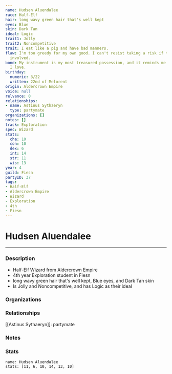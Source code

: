 ```yaml
---
name: Hudsen Aluendalee
race: Half-Elf
hair: long wavy green hair that's well kept
eyes: Blue
skin: Dark Tan
ideal: Logic
trait1: Jolly
trait2: Noncompetitive
trait: I eat like a pig and have bad manners.
flaw: I'm too greedy for my own good. I can't resist taking a risk if there's money
  involved.
bond: My instrument is my most treasured possession, and it reminds me of someone
  I love.
birthday:
  numeric: 3/22
  written: 22nd of Melorent
origin: Aldercrown Empire
voice: null
relvance: 0
relationships:
- name: Astinus Sythaeryn
  type: partymate
organizations: []
notes: []
track: Exploration
spec: Wizard
stats:
  cha: 10
  con: 10
  dex: 6
  int: 14
  str: 11
  wis: 13
year: 4
guild: Fiesn
partyID: 37
tags:
- Half-Elf
- Aldercrown Empire
- Wizard
- Exploration
- 4th
- Fiesn
---
```

# Hudsen Aluendalee
---
### Description
- Half-Elf Wizard from Aldercrown Empire
- 4th year Exploration student in Fiesn
- long wavy green hair that's well kept, Blue eyes, and Dark Tan skin
- Is Jolly and Noncompetitive, and has Logic as their ideal

### Organizations

### Relationships
[[Astinus Sythaeryn]]: partymate

### Notes

### Stats
```statblock
name: Hudsen Aluendalee
stats: [11, 6, 10, 14, 13, 10]
```